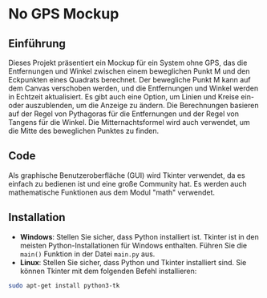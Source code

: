 # No GPS Mockup

## Einführung
Dieses Projekt präsentiert ein Mockup für ein System ohne GPS, das die Entfernungen und Winkel zwischen einem beweglichen Punkt M und den Eckpunkten eines Quadrats berechnet. Der bewegliche Punkt M kann auf dem Canvas verschoben werden, und die Entfernungen und Winkel werden in Echtzeit aktualisiert. Es gibt auch eine Option, um Linien und Kreise ein- oder auszublenden, um die Anzeige zu ändern. Die Berechnungen basieren auf der Regel von Pythagoras für die Entfernungen und der Regel von Tangens für die Winkel. Die Mitternachtsformel wird auch verwendet, um die Mitte des beweglichen Punktes zu finden.

## Code
Als graphische Benutzeroberfläche (GUI) wird Tkinter verwendet, da es einfach zu bedienen ist und eine große Community hat. Es werden auch mathematische Funktionen aus dem Modul "math" verwendet.

## Installation
- **Windows**: Stellen Sie sicher, dass Python installiert ist. Tkinter ist in den meisten Python-Installationen für Windows enthalten. Führen Sie die `main()` Funktion in der Datei `main.py` aus.
- **Linux**: Stellen Sie sicher, dass Python und Tkinter installiert sind. Sie können Tkinter mit dem folgenden Befehl installieren:
```bash
sudo apt-get install python3-tk
